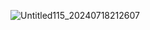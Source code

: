 ![Untitled115_20240718212607](https://github.com/user-attachments/assets/4fb365f5-3e7a-4c26-b2eb-f2c3805f1cf2)
